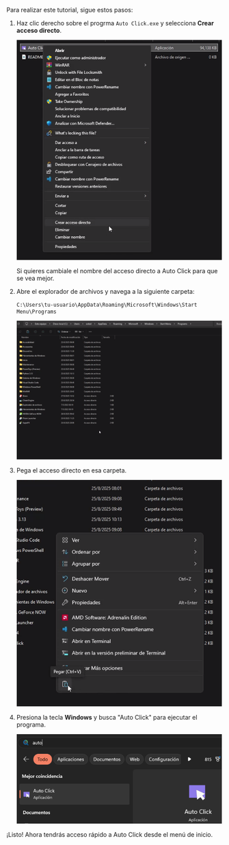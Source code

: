 Para realizar este tutorial, sigue estos pasos:

1. Haz clic derecho sobre el progrma ``Auto Click.exe`` y selecciona **Crear acceso directo**.

    <!-- Captura: Crear acceso directo -->
    ![Captura de pantalla: Crear acceso directo](Fotos/Acceso.png)

    Si quieres cambiale el nombre del acceso directo a Auto Click para que se vea mejor.

2. Abre el explorador de archivos y navega a la siguiente carpeta:

     ```
     C:\Users\tu-usuario\AppData\Roaming\Microsoft\Windows\Start Menu\Programs
     ```

    <!-- Captura: Navegando a la carpeta -->
    ![Captura de pantalla: Carpeta de menú inicio](Fotos/Carpeta.png)

3. Pega el acceso directo en esa carpeta.

    <!-- Captura: Pegando el acceso directo -->
    ![Captura de pantalla: Pegando acceso directo](Fotos/pegar.png)

4. Presiona la tecla **Windows** y busca "Auto Click" para ejecutar el programa.

    <!-- Captura: Buscando Auto Click en el menú inicio -->
    ![Captura de pantalla: Ejecutando Auto Click](Fotos/Final.png)

¡Listo! Ahora tendrás acceso rápido a Auto Click desde el menú de inicio.
